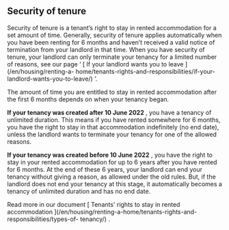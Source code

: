 ##  Security of tenure

Security of tenure is a tenant’s right to stay in rented accommodation for a
set amount of time. Generally, security of tenure applies automatically when
you have been renting for 6 months and haven’t received a valid notice of
termination from your landlord in that time. When you have security of tenure,
your landlord can only terminate your tenancy for a limited number of reasons,
see our page ‘ [ If your landlord wants you to leave ](/en/housing/renting-a-
home/tenants-rights-and-responsibilities/if-your-landlord-wants-you-to-leave/)
’.

The amount of time you are entitled to stay in rented accommodation after the
first 6 months depends on when your tenancy began.

**If your tenancy was created after 10 June 2022** , you have a tenancy of
unlimited duration. This means if you have rented somewhere for 6 months, you
have the right to stay in that accommodation indefinitely (no end date),
unless the landlord wants to terminate your tenancy for one of the allowed
reasons.

**If your tenancy was created before 10 June 2022** , you have the right to
stay in your rented accommodation for up to 6 years after you have rented for
6 months. At the end of these 6 years, your landlord can end your tenancy
without giving a reason, as allowed under the old rules. But, if the landlord
does not end your tenancy at this stage, it automatically becomes a tenancy of
unlimited duration and has no end date.

Read more in our document [ Tenants' rights to stay in rented accommodation
](/en/housing/renting-a-home/tenants-rights-and-responsibilities/types-of-
tenancy/) .
